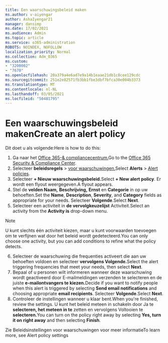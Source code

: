 ```yaml
---
title: Een waarschuwingsbeleid maken
ms.author: v-aiyengar
author: AshaIyengar21
manager: dansimp
ms.date: 17/02/2021
ms.audience: Admin
ms.topic: article
ms.service: o365-administration
ROBOTS: NOINDEX, NOFOLLOW
localization_priority: Normal
ms.collection: Adm_O365
ms.custom:
- "3200002"
- "7670"
ms.openlocfilehash: 20a379a4e6ad7e9a14b1eaae21db1c8cee129cdc
ms.sourcegitcommit: 251e2e82571fb3bb1fbe3dbf7bfca30e004b3373
ms.translationtype: MT
ms.contentlocale: nl-NL
ms.lasthandoff: 03/05/2021
ms.locfileid: "50481795"
---
```

# <a name="create-an-alert-policy"></a><span data-ttu-id="229d8-102">Een waarschuwingsbeleid maken</span><span class="sxs-lookup"><span data-stu-id="229d8-102">Create an alert policy</span></span>

<span data-ttu-id="229d8-103">Dit doet u als volgende:</span><span class="sxs-lookup"><span data-stu-id="229d8-103">Here is how to do this:</span></span>

1. <span data-ttu-id="229d8-104">Ga naar het [Office 365-& compliancecentrum.](https://go.microsoft.com/fwlink/p/?linkid=2077143)</span><span class="sxs-lookup"><span data-stu-id="229d8-104">Go to the [Office 365 Security & Compliance Center](https://go.microsoft.com/fwlink/p/?linkid=2077143).</span></span>
1. <span data-ttu-id="229d8-105">Selecteer **beleidsregels**  >  [voor waarschuwingen.](https://go.microsoft.com/fwlink/?linkid=2103208)</span><span class="sxs-lookup"><span data-stu-id="229d8-105">Select **Alerts** > [Alert policies](https://go.microsoft.com/fwlink/?linkid=2103208).</span></span>
1. <span data-ttu-id="229d8-106">Selecteer **+ Nieuw waarschuwingsbeleid.**</span><span class="sxs-lookup"><span data-stu-id="229d8-106">Select **+ New alert policy**.</span></span> <span data-ttu-id="229d8-107">Er wordt een flyout weergegeven.</span><span class="sxs-lookup"><span data-stu-id="229d8-107">A flyout appears.</span></span>
1. <span data-ttu-id="229d8-108">Stel de **velden Naam,** **Beschrijving,** **Ernst** en **Categorie** in op uw behoeften.</span><span class="sxs-lookup"><span data-stu-id="229d8-108">Set the **Name**, **Description**, **Severity**, and **Category** fields as appropriate for your needs.</span></span> <span data-ttu-id="229d8-109">Selecteer **Volgende**.</span><span class="sxs-lookup"><span data-stu-id="229d8-109">Select **Next**.</span></span>
1. <span data-ttu-id="229d8-110">Selecteer een activiteit in **de vervolgkeuzelijst** Activiteit.</span><span class="sxs-lookup"><span data-stu-id="229d8-110">Select an activity from the **Activity is** drop-down menu.</span></span>
> [!NOTE]
>  <span data-ttu-id="229d8-111">U kunt slechts één activiteit kiezen, maar u kunt voorwaarden toevoegen om te verfijnen wat door het beleid wordt gedetecteerd.</span><span class="sxs-lookup"><span data-stu-id="229d8-111">You can only choose one activity, but you can add conditions to refine what the policy detects.</span></span>
6. <span data-ttu-id="229d8-112">Selecteer de waarschuwing die frequenties activeert die aan uw behoeften voldoen en selecteer **vervolgens Volgende.**</span><span class="sxs-lookup"><span data-stu-id="229d8-112">Select the alert triggering frequencies that meet your needs, then select **Next**.</span></span>
7. <span data-ttu-id="229d8-113">Bepaal of u personen wilt informeren wanneer  deze waarschuwing wordt geactiveerd door E-mailmeldingen verzenden te selecteren en de juiste **e-mailontvangers te kiezen.**</span><span class="sxs-lookup"><span data-stu-id="229d8-113">Decide if you want to notify people when this alert is triggered by selecting **Send email notifications** and choosing appropriate **email recipients**.</span></span> <span data-ttu-id="229d8-114">Selecteer **Volgende**.</span><span class="sxs-lookup"><span data-stu-id="229d8-114">Select **Next**.</span></span>
8. <span data-ttu-id="229d8-115">Controleer de instellingen wanneer u klaar bent.</span><span class="sxs-lookup"><span data-stu-id="229d8-115">When you're finished, review the settings.</span></span> <span data-ttu-id="229d8-116">U kunt het beleid meteen in schakeln door Ja te **selecteren, het meteen in te** zetten en vervolgens Voltooien te **selecteren.**</span><span class="sxs-lookup"><span data-stu-id="229d8-116">You can turn on the policy right away by selecting **Yes, turn it on right away** and then selecting **Finish**.</span></span>

<span data-ttu-id="229d8-117">Zie Beleidsinstellingen voor waarschuwingen voor meer informatie</span><span class="sxs-lookup"><span data-stu-id="229d8-117">To learn more, see Alert policy settings</span></span>

